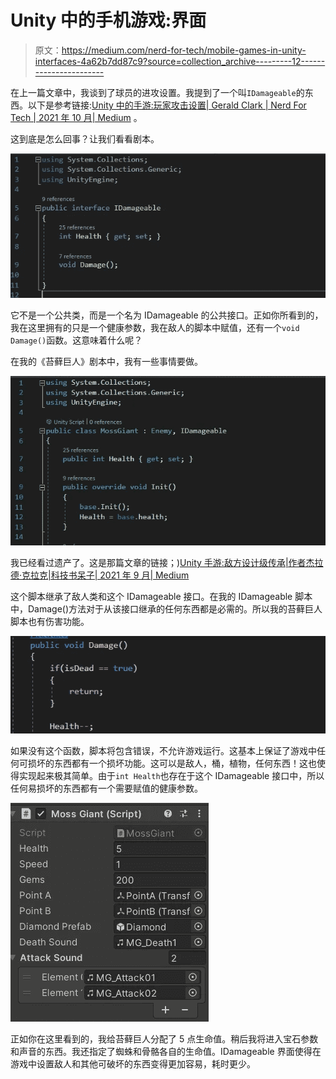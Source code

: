 # Unity 中的手机游戏:界面

> 原文：<https://medium.com/nerd-for-tech/mobile-games-in-unity-interfaces-4a62b7dd87c9?source=collection_archive---------12----------------------->

在上一篇文章中，我谈到了球员的进攻设置。我提到了一个叫`IDamageable`的东西。以下是参考链接:[Unity 中的手游:玩家攻击设置| Gerald Clark | Nerd For Tech | 2021 年 10 月| Medium](/nerd-for-tech/mobile-games-in-unity-player-attack-set-up-3bf955af5879) 。

这到底是怎么回事？让我们看看剧本。

![](img/b2d5bd42fab570fb3d79594449529038.png)

它不是一个公共类，而是一个名为 IDamageable 的公共接口。正如你所看到的，我在这里拥有的只是一个健康参数，我在敌人的脚本中赋值，还有一个`void Damage()`函数。这意味着什么呢？

在我的《苔藓巨人》剧本中，我有一些事情要做。

![](img/2c7f6efab3ab993dd7109c91176cb331.png)

我已经看过遗产了。这是那篇文章的链接；)[Unity 手游:敌方设计级传承|作者杰拉德·克拉克|科技书呆子| 2021 年 9 月| Medium](/nerd-for-tech/mobile-games-in-unity-enemy-design-class-inheritance-957d29c04e06)

这个脚本继承了敌人类和这个 IDamageable 接口。在我的 IDamageable 脚本中，Damage()方法对于从该接口继承的任何东西都是必需的。所以我的苔藓巨人脚本也有伤害功能。

![](img/1e799a824efb3aaaea44fd4680ff6484.png)

如果没有这个函数，脚本将包含错误，不允许游戏运行。这基本上保证了游戏中任何可损坏的东西都有一个损坏功能。这可以是敌人，桶，植物，任何东西！这也使得实现起来极其简单。由于`int Health`也存在于这个 IDamageable 接口中，所以任何易损坏的东西都有一个需要赋值的健康参数。

![](img/b9de5c10b7675ff950c2170afcb6f659.png)

正如你在这里看到的，我给苔藓巨人分配了 5 点生命值。稍后我将进入宝石参数和声音的东西。我还指定了蜘蛛和骨骼各自的生命值。IDamageable 界面使得在游戏中设置敌人和其他可破坏的东西变得更加容易，耗时更少。